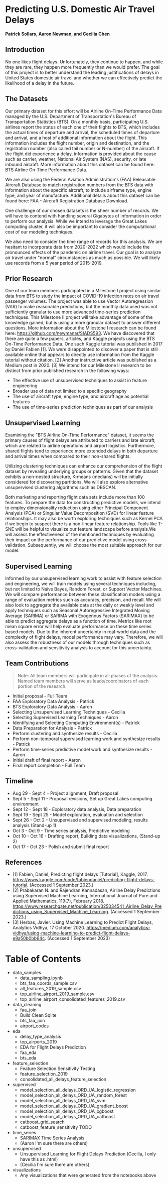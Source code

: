 ﻿# Predicting U.S. Domestic Air Travel Delays

**Patrick Sollars, Aaron Newman, and Cecilia Chen**

## Introduction

No one likes flight delays. Unfortunately, they continue to happen, and while they are rare, they happen more frequently than we would prefer. The goal of this project is to better understand the leading justifications of delays in United States domestic air travel and whether we can effectively predict the likelihood of a delay in the future.

## The Datasets

Our primary dataset for this effort will be Airline On-Time Performance Data managed by the U.S. Department of Transportation's Bureau of Transportation Statistics (BTS). On a monthly basis, participating U.S. airlines report the status of each one of their flights to BTS, which includes the actual times of departure and arrival, the scheduled times of departure and arrival, and a host of additional information about the flight. This information includes the flight number, origin and destination, and the registration number (also called tail number or N-number) of the aircraft. If the flight did experience a delay, information is provided about the cause such as carrier, weather, National Air System (NAS), security, or late inbound aircraft. More information about this dataset can be found here: BTS Airline On-Time Performance Data.

We are also using the Federal Aviation Administration's (FAA) Releasable Aircraft Database to match registration numbers from the BTS data with information about the specific aircraft, to include airframe type, engine type, and year of manufacture. Additional details about this dataset can be found here: FAA - Aircraft Registration Database Download.

One challenge of our chosen datasets is the sheer number of records. We will have to contend with handling several Gigabytes of information in order to perform our analysis. While we intend to leverage the Great Lakes computing cluster, it will also be important to consider the computational cost of our modeling techniques.

We also need to consider the time range of records for this analysis. We are hesitant to incorporate data from 2020-2022 which would include the pronounced effects of the pandemic on airline travel. Our goal is to analyze air travel under "normal" circumstances as much as possible. We will likely use records from a 5 year period of 2015-2019.

## Prior Research

One of our team members participated in a Milestone I project using similar data from BTS to study the impact of COVID-19 infection rates on air travel passenger volumes. The project was able to use Vector Autoregression (VAR) to make reasonable predictions, but the monthly data used was not sufficiently granular to use more advanced time-series prediction techniques. This Milestone II project will take advantage of some of the knowledge gained, but is using a more granular dataset to answer different questions. More information about the Milestone I research can be found here: https://github.com/newmanar/SIADS593.
We have discovered that there are quite a few papers, articles, and Kaggle projects using the BTS On-Time Performance Data. One such Kaggle tutorial was published in 2017 by Daniel Fabien [1]. We were disappointed to discover a paper that is still available online that appears to directly use information from the Kaggle tutorial without citation. [2] Another instructive article was published as a Medium post in 2020. [3]
We intend for our Milestone II research to be distinct from prior published research in the following ways:

- The effective use of unsupervised techniques to assist in feature engineering
- Broader use of data not limited to a specific geography
- The use of aircraft type, engine type, and aircraft age as potential features
- The use of time-series prediction techniques as part of our analysis

## Unsupervised Learning

Examining the "BTS Airline On-Time Performance" dataset, it seems the primary causes of flight delays are attributed to carriers and late aircraft, which are related to airline operations and airport logistics. Furthermore, shared flights tend to experience more extended delays in both departure and arrival times when compared to their non-shared flights.

Utilizing clustering techniques can enhance our comprehension of the flight dataset by revealing underlying groups or patterns. Given that the dataset exhibits a non-nested structure, K-means (medians) will be initially considered for discovering partitions. We will also explore alternative unsupervised clustering algorithms such as DBSCAN.

Both marketing and reporting flight data sets include more than 100 features. To prepare the data for constructing predictive models, we intend to employ dimensionality reduction using either Principal Component Analysis (PCA) or Singular Value Decomposition (SVD) for linear feature relationships. It may also be worth exploring techniques such as Kernel PCA if we begin to suspect there is a non-linear feature relationship. Tools like T-SNE will be helpful to visualize our feature landscape before analysis.We will assess the effectiveness of the mentioned techniques by evaluating their impact on the performance of our predictive model using cross-validation. Subsequently, we will choose the most suitable approach for our model.

## Supervised Learning

Informed by our unsupervised learning work to assist with feature selection and engineering, we will train models using several techniques including, but not limited to Naive Bayes, Random Forest, or Support Vector Machines. We will compare performance between these classification models using a range of evaluation metrics such as accuracy, precision, and recall. We will also look to aggregate the available data at the daily or weekly level and apply techniques such as Seasonal Autoregressive Integrated Moving Average (SARIMA) or SARIMA with Exogenous Factors (SARIMAX) to be able to predict aggregate delays as a function of time. Metrics like root mean square error will help evaluate performance on these time series based models. Due to the inherent uncertainty in real-world data and the complexity of flight delays, model performance may vary. Therefore, we will also assess the robustness of our models through techniques such as cross-validation and sensitivity analysis to account for this uncertainty.

## Team Contributions

> Note: All team members will participate in all phases of the analysis. Named team members will serve as leads/coordinators of each portion of the research.

- Initial proposal - Full Team
- FAA Exploratory Data Analysis - Patrick
- BTS Exploratory Data Analysis - Aaron
- Selecting Unsupervised Learning Techniques - Cecilia
- Selecting Supervised Learning Techniques - Aaron
- Identifying and Selecting Computing Environment(s) - Patrick
- Data Preparation for Analysis - Patrick
- Perform clustering and synthesize results - Cecilia
- Perform non-temporal supervised learning work and synthesize results - Patrick
- Perform time-series predictive model work and synthesize results - Aaron
- Initial draft of final report - Aaron
- Final report completion - Full Team

## Timeline

- Aug 29 - Sept 4 - Project alignment, Draft proposal
- Sept 5 - Sept 11 - Proposal revisions, Set up Great Lakes computing environment
- Sept 12 - Sept 18 - Exploratory data analysis, Data preparation
- Sept 19 - Sept 25 - Model exploration, evaluation and selection
- Sept 26 - Oct 2 - Unsupervised and supervised modeling, results analysis (Stand-up 1)
- Oct 3 - Oct 9 - Time series analysis, Predictive modeling
- Oct 10 - Oct 16 - Drafting report, Building data visualizations, (Stand-up 2)
- Oct 17 - Oct 23 - Polish and submit final report

## References

- [1] Fabien, Daniel, Predicting flight delays [Tutorial], Kaggle, 2017. https://www.kaggle.com/code/fabiendaniel/predicting-flight-delays-tutorial. (Accessed 1 September 2023.)
- [2] Prabakaran N. and Rajendran Kannadasan, Airline Delay Predictions using Supervised Machine Learning, International Journal of Pure and Applied Mathematics, 119(7), February 2018. https://www.researchgate.net/publication/325034541_Airline_Delay_Predictions_using_Supervised_Machine_Learning. (Accessed 1 September 2023.)
- [3] Herbas, Javier. Using Machine Learning to Predict Flight Delays, Analytics Vidhya, 17 October 2020. https://medium.com/analytics-vidhya/using-machine-learning-to-predict-flight-delays-e8a50b0bb64c. (Accessed 1 September 2023)

# Table of Contents

- data_samples
  - data_sampling.ipynb
  - bts_faa_coords_sample.csv
  - all_features_2019_sample.csv
  - top_airline_airport_2019_sample.csv
  - top_airline_airport_consolidated_features_2019.csv
- data_cleaning
  - faa_join
  - Build Clean Sqlite
  - bts_faa_join
  - airport_codes
- eda
  - delay_type_analysis
  - top_airports_2019
  - EDA for Flight Delays Prediction
  - faa_eda
  - bts_eda
- feature_selection
  - Feature Selection Sensitivity Testing
  - feature_selection_2019
  - consolidated_all_delays_feature_selection
- supervised
  - model_selection_all_delays_ORD_UA_logistic_regression
  - model_selection_all_delays_ORD_UA_random_forest
  - model_selection_all_delays_ORD_UA_svm
  - model_selection_all_delays_ORD_UA_gradient_boost
  - model_selection_all_delays_ORD_UA_xgboost
  - model_selection_all_delays_ORD_UA_catboost
  - catboost_grid_search
  - catboost_feature_sensitivity TODO
- time_series
  - SARIMAX Time Series Analysis
  - (Aaron I'm sure there are others)
- unsupervised
  - Unsupervised Learning for Flight Delays Prediction (Cecilia, I only have this as .html)
  - (Cecilia I'm sure there are others)
- visualizations
  - Any visualizations that were generated from the notebooks above
